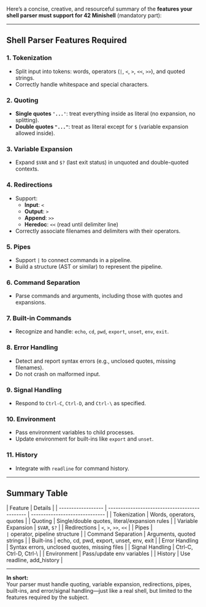 Here’s a concise, creative, and resourceful summary of the **features your shell parser must support for 42 Minishell** (mandatory part):

---

## **Shell Parser Features Required**

### 1. **Tokenization**

- Split input into tokens: words, operators (`|`, `<`, `>`, `<<`, `>>`), and quoted strings.
- Correctly handle whitespace and special characters.

### 2. **Quoting**

- **Single quotes `'...'`**: treat everything inside as literal (no expansion, no splitting).
- **Double quotes `"..."`**: treat as literal except for `$` (variable expansion allowed inside).

### 3. **Variable Expansion**

- Expand `$VAR` and `$?` (last exit status) in unquoted and double-quoted contexts.

### 4. **Redirections**

- Support:
  - **Input**: `<`
  - **Output**: `>`
  - **Append**: `>>`
  - **Heredoc**: `<<` (read until delimiter line)
- Correctly associate filenames and delimiters with their operators.

### 5. **Pipes**

- Support `|` to connect commands in a pipeline.
- Build a structure (AST or similar) to represent the pipeline.

### 6. **Command Separation**

- Parse commands and arguments, including those with quotes and expansions.

### 7. **Built-in Commands**

- Recognize and handle: `echo`, `cd`, `pwd`, `export`, `unset`, `env`, `exit`.

### 8. **Error Handling**

- Detect and report syntax errors (e.g., unclosed quotes, missing filenames).
- Do not crash on malformed input.

### 9. **Signal Handling**

- Respond to `Ctrl-C`, `Ctrl-D`, and `Ctrl-\` as specified.

### 10. **Environment**

- Pass environment variables to child processes.
- Update environment for built-ins like `export` and `unset`.

### 11. **History**

- Integrate with `readline` for command history.

---

## **Summary Table**

| Feature            | Details                                       |
| ------------------ | --------------------------------------------- | ------------------------------ |
| Tokenization       | Words, operators, quotes                      |
| Quoting            | Single/double quotes, literal/expansion rules |
| Variable Expansion | `$VAR`, `$?`                                  |
| Redirections       | `<`, `>`, `>>`, `<<`                          |
| Pipes              | `                                             | ` operator, pipeline structure |
| Command Separation | Arguments, quoted strings                     |
| Built-ins          | echo, cd, pwd, export, unset, env, exit       |
| Error Handling     | Syntax errors, unclosed quotes, missing files |
| Signal Handling    | Ctrl-C, Ctrl-D, Ctrl-\                        |
| Environment        | Pass/update env variables                     |
| History            | Use readline, add_history                     |

---

**In short:**  
Your parser must handle quoting, variable expansion, redirections, pipes, built-ins, and error/signal handling—just like a real shell, but limited to the features required by the subject.

